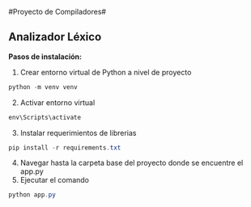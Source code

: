 #Proyecto de Compiladores#
## Analizador Léxico
**Pasos de instalación:**
1. Crear entorno virtual de Python a nivel de proyecto
```powershell
python -m venv venv
```
2. Activar entorno virtual
```powershell
env\Scripts\activate
```
3. Instalar requerimientos de librerias
```powershell
pip install -r requirements.txt
```
4. Navegar hasta la carpeta base del proyecto donde se encuentre el app.py
5. Ejecutar el comando
```powershell
python app.py
```

